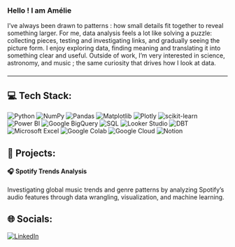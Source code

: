 ### Hello ! I am Amélie
I’ve always been drawn to patterns : how small details fit together to reveal something larger. For me, data analysis feels a lot like solving a puzzle: collecting pieces, testing and investigating links, and gradually seeing the picture form. I enjoy exploring data, finding meaning and translating it into something clear and useful. 
Outside of work, I’m very interested in science, astronomy, and music ; the same curiosity that drives how I look at data.

<hr style="border: none; border-top: 1px solid #eaeaea; margin: 20px 0;">
<h2>💻 Tech Stack:</h2>
<p>
  <img src="https://img.shields.io/badge/python-3670A0?style=for-the-badge&logo=python&logoColor=ffdd54" alt="Python">
  <img src="https://img.shields.io/badge/numpy-%23013243.svg?style=for-the-badge&logo=numpy&logoColor=white" alt="NumPy">
  <img src="https://img.shields.io/badge/pandas-%23150458.svg?style=for-the-badge&logo=pandas&logoColor=white" alt="Pandas">
  <img src="https://img.shields.io/badge/Matplotlib-%23ffffff.svg?style=for-the-badge&logo=Matplotlib&logoColor=black" alt="Matplotlib">
  <img src="https://img.shields.io/badge/Plotly-%233F4F75.svg?style=for-the-badge&logo=plotly&logoColor=white" alt="Plotly">
  <img src="https://img.shields.io/badge/scikit--learn-%23F7931E.svg?style=for-the-badge&logo=scikit-learn&logoColor=white" alt="scikit-learn">
  <img src="https://img.shields.io/badge/power_bi-F2C811?style=for-the-badge&logo=powerbi&logoColor=black" alt="Power BI">
  <img src="https://img.shields.io/badge/Google%20BigQuery-4285F4?style=for-the-badge&logo=googlecloud&logoColor=white" alt="Google BigQuery">
  <img src="https://img.shields.io/badge/SQL-4479A1?style=for-the-badge&logo=databricks&logoColor=white" alt="SQL">
  <img src="https://img.shields.io/badge/Looker%20Studio-1A73E8?style=for-the-badge&logo=looker&logoColor=white" alt="Looker Studio">
  <img src="https://img.shields.io/badge/DBT-FF694B?style=for-the-badge&logo=dbt&logoColor=white" alt="DBT">
  <img src="https://img.shields.io/badge/Microsoft_Excel-217346?style=for-the-badge&logo=microsoft-excel&logoColor=white" alt="Microsoft Excel">
  <img src="https://img.shields.io/badge/Google%20Colab-%23F9A825.svg?style=for-the-badge&logo=googlecolab&logoColor=white" alt="Google Colab">
  <img src="https://img.shields.io/badge/Google_Cloud-4285F4?style=for-the-badge&logo=google-cloud&logoColor=white" alt="Google Cloud">
  <img src="https://img.shields.io/badge/Notion-%23000000.svg?style=for-the-badge&logo=notion&logoColor=white" alt="Notion">
</p>


<h2>🚀 Projects:</h2>

<h4>🎧 Spotify Trends Analysis </h4>
Investigating global music trends and genre patterns by analyzing Spotify’s audio features through data wrangling, visualization, and machine learning.


<h2>🌐 Socials:</h2>
<a href="https://linkedin.com/in/https://www.linkedin.com/in/am%C3%A9lie-no%C3%ABl-lk/" target="_blank"><img src="https://img.shields.io/badge/LinkedIn-%230077B5.svg?logo=linkedin&amp;logoColor=white" alt="LinkedIn"></a>


<!--
**AmelielN/AmelielN** is a ✨ _special_ ✨ repository because its `README.md` (this file) appears on your GitHub profile.

Here are some ideas to get you started:

- 🔭 I’m currently working on ...
- 🌱 I’m currently learning ...
- 👯 I’m looking to collaborate on ...
- 🤔 I’m looking for help with ...
- 💬 Ask me about ...
- 📫 How to reach me: ...
- 😄 Pronouns: ...
- ⚡ Fun fact: ...
-->
